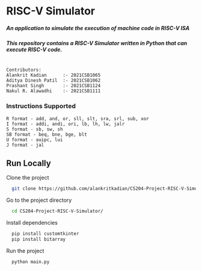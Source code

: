 # RISC-V Simulator
##### _An application to simulate the execution of machine code in RISC-V ISA_
##### _This repository contains a RISC-V Simulator written in Python that can execute RISC-V code._
#

```
Contributors:
Alankrit Kadian      :- 2021CSB1065
Aditya Dinesh Patil  :- 2021CSB1062
Prashant Singh       :- 2021CSB1124
Nakul R. Alawadhi    :- 2021CSB1111
```

### Instructions Supported
```
R format - add, and, or, sll, slt, sra, srl, sub, xor
I format - addi, andi, ori, lb, lh, lw, jalr
S format - sb, sw, sh
SB format - beq, bne, bge, blt
U format - auipc, lui
J format - jal
```


## Run Locally

Clone the project

```bash
  git clone https://github.com/alankritkadian/CS204-Project-RISC-V-Simulator
```

Go to the project directory

```bash
  cd CS204-Project-RISC-V-Simulator/
```

Install dependencies

```bash
  pip install customtkinter
  pip install bitarray
```

Run the project

```bash
  python main.py
```
